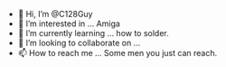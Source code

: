 - 👋 Hi, I’m @C128Guy
- 👀 I’m interested in ... Amiga
- 🌱 I’m currently learning ... how to solder. 
- 💞️ I’m looking to collaborate on ...
- 📫 How to reach me ... Some men you just can reach.

<!---
C128Guy/C128Guy is a ✨ special ✨ repository because its `README.md` (this file) appears on your GitHub profile.
You can click the Preview link to take a look at your changes.
--->
